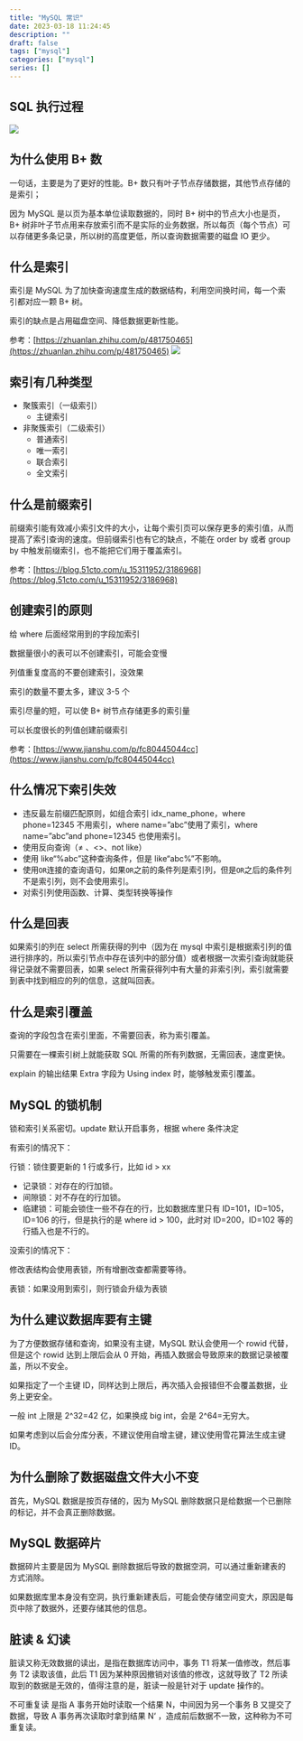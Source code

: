 ```yaml
---
title: "MySQL 常识"
date: 2023-03-18 11:24:45
description: ""
draft: false
tags: ["mysql"]
categories: ["mysql"]
series: []
---
```


## SQL 执行过程

![](https://raw.githubusercontent.com/zzkrix/blog-images/main/assets/image-20230318103023143.png)

## 为什么使用 B+ 数

一句话，主要是为了更好的性能。B+ 数只有叶子节点存储数据，其他节点存储的是索引；

因为 MySQL 是以页为基本单位读取数据的，同时 B+ 树中的节点大小也是页，B+ 树非叶子节点用来存放索引而不是实际的业务数据，所以每页（每个节点）可以存储更多条记录，所以树的高度更低，所以查询数据需要的磁盘 IO 更少。

## 什么是索引

索引是 MySQL 为了加快查询速度生成的数据结构，利用空间换时间，每一个索引都对应一颗 B+ 树。

索引的缺点是占用磁盘空间、降低数据更新性能。

参考：[https://zhuanlan.zhihu.com/p/481750465](https://zhuanlan.zhihu.com/p/481750465)
![](https://raw.githubusercontent.com/zzkrix/blog-images/main/assets/image-20230318103543200.png)

## 索引有几种类型

- 聚簇索引（一级索引）
  - 主键索引
- 非聚簇索引（二级索引）
  - 普通索引
  - 唯一索引
  - 联合索引
  - 全文索引

## 什么是前缀索引

前缀索引能有效减小索引文件的大小，让每个索引页可以保存更多的索引值，从而提高了索引查询的速度。但前缀索引也有它的缺点，不能在 order by 或者 group by 中触发前缀索引，也不能把它们用于覆盖索引。

参考：[https://blog.51cto.com/u_15311952/3186968](https://blog.51cto.com/u_15311952/3186968)

## 创建索引的原则

给 where 后面经常用到的字段加索引

数据量很小的表可以不创建索引，可能会变慢

列值重复度高的不要创建索引，没效果

索引的数量不要太多，建议 3-5 个

索引尽量的短，可以使 B+ 树节点存储更多的索引量

可以长度很长的列值创建前缀索引

参考：[https://www.jianshu.com/p/fc80445044cc](https://www.jianshu.com/p/fc80445044cc)

## 什么情况下索引失效

- 违反最左前缀匹配原则，如组合索引 idx_name_phone，where phone=12345 不用索引，where name=”abc”使用了索引，where name=”abc”and phone=12345 也使用索引。
- 使用反向查询（≠ 、<>、not like）
- 使用 like“%abc”这种查询条件，但是 like“abc%”不影响。
- 使用`OR`连接的查询语句，如果`OR`之前的条件列是索引列，但是`OR`之后的条件列不是索引列，则不会使用索引。
- 对索引列使用函数、计算、类型转换等操作

## 什么是回表

如果索引的列在 select 所需获得的列中（因为在 mysql 中索引是根据索引列的值进行排序的，所以索引节点中存在该列中的部分值）或者根据一次索引查询就能获得记录就不需要回表，如果 select 所需获得列中有大量的非索引列，索引就需要到表中找到相应的列的信息，这就叫回表。

## 什么是索引覆盖

查询的字段包含在索引里面，不需要回表，称为索引覆盖。

只需要在一棵索引树上就能获取 SQL 所需的所有列数据，无需回表，速度更快。

explain 的输出结果 Extra 字段为 Using index 时，能够触发索引覆盖。

## MySQL 的锁机制

锁和索引关系密切。update 默认开启事务，根据 where 条件决定

有索引的情况下：

行锁：锁住要更新的 1 行或多行，比如 id > xx

- 记录锁：对存在的行加锁。
- 间隙锁：对不存在的行加锁。
- 临建锁：可能会锁住一些不存在的行，比如数据库里只有 ID=101，ID=105，ID=106 的行，但是执行的是 where id > 100，此时对 ID=200，ID=102 等的行插入也是不行的。

没索引的情况下：

修改表结构会使用表锁，所有增删改查都需要等待。

表锁：如果没用到索引，则行锁会升级为表锁

## 为什么建议数据库要有主键

为了方便数据存储和查询，如果没有主键，MySQL 默认会使用一个 rowid 代替，但是这个 rowid 达到上限后会从 0 开始，再插入数据会导致原来的数据记录被覆盖，所以不安全。

如果指定了一个主键 ID，同样达到上限后，再次插入会报错但不会覆盖数据，业务上更安全。

一般 int 上限是 2^32=42 亿，如果换成 big int，会是 2^64=无穷大。

如果考虑到以后会分库分表，不建议使用自增主键，建议使用雪花算法生成主键 ID。

## 为什么删除了数据磁盘文件大小不变

首先，MySQL 数据是按页存储的，因为 MySQL 删除数据只是给数据一个已删除的标记，并不会真正删除数据。

## MySQL 数据碎片

数据碎片主要是因为 MySQL 删除数据后导致的数据空洞，可以通过重新建表的方式消除。

如果数据库里本身没有空洞，执行重新建表后，可能会使存储空间变大，原因是每页中除了数据外，还要存储其他的信息。

## 脏读 & 幻读

脏读又称无效数据的读出，是指在数据库访问中，事务 T1 将某一值修改，然后事务 T2 读取该值，此后 T1 因为某种原因撤销对该值的修改，这就导致了 T2 所读取到的数据是无效的，值得注意的是，脏读一般是针对于 update 操作的。

不可重复读 是指 A 事务开始时读取一个结果 N，中间因为另一个事务 B 又提交了数据，导致 A 事务再次读取时拿到结果 N‘ ，造成前后数据不一致，这种称为不可重复读。
